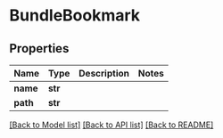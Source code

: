 # BundleBookmark

## Properties
Name | Type | Description | Notes
------------ | ------------- | ------------- | -------------
**name** | **str** |  | 
**path** | **str** |  | 

[[Back to Model list]](../README.md#documentation-for-models) [[Back to API list]](../README.md#documentation-for-api-endpoints) [[Back to README]](../README.md)

